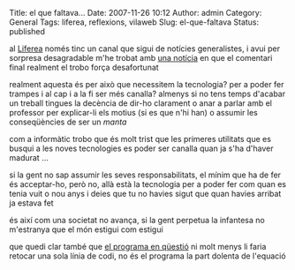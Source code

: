 Title: el que faltava...
Date: 2007-11-26 10:12
Author: admin
Category: General
Tags: liferea, reflexions, vilaweb
Slug: el-que-faltava
Status: published

al <a href="http://liferea.sourceforge.net/" target="_blank" rel="noopener">Liferea</a> només tinc un canal que sigui de notícies generalistes, i avui per sorpresa desagradable m'he trobat amb <a href="http://www.vilaweb.cat/www/noticia?p_idcmp=2637789" target="_blank" rel="noopener">una notícia</a> en que el comentari final realment el trobo força desafortunat

realment aquesta és per això que necessitem la tecnologia? per a poder fer trampes i al cap i a la fi ser més canalla? almenys si no tens temps d'acabar un treball tingues la decència de dir-ho clarament o anar a parlar amb el professor per explicar-li els motius (si es que n'hi han) o assumir les conseqüències de ser un *manta*

com a informàtic trobo que és molt trist que les primeres utilitats que es busqui a les noves tecnologies es poder ser canalla quan ja s'ha d'haver madurat ...

si la gent no sap assumir les seves responsabilitats, el mínim que ha de fer és acceptar-ho, però no, allà està la tecnologia per a poder fer com quan es tenia vuit o nou anys i deies que tu no havies sigut que quan havies arribat ja estava fet

és així com una societat no avança, si la gent perpetua la infantesa no m'estranya que el món estigui com estigui

que quedi clar també que <a href="http://www.xnet.se/fd/" target="_blank" rel="noopener">el programa en qüestió</a> ni molt menys li faria retocar una sola línia de codi, no és el programa la part dolenta de l'equació

